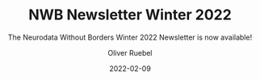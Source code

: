 ---
title: "NWB Newsletter Winter 2022"
weight: 2
date: "2022-02-09"
subtitle: "The Neurodata Without Borders Winter 2022 Newsletter is now available!"
image: "/images/winter-2022.png"
author: "Oliver Ruebel"
tags: announcement, newbletter
---